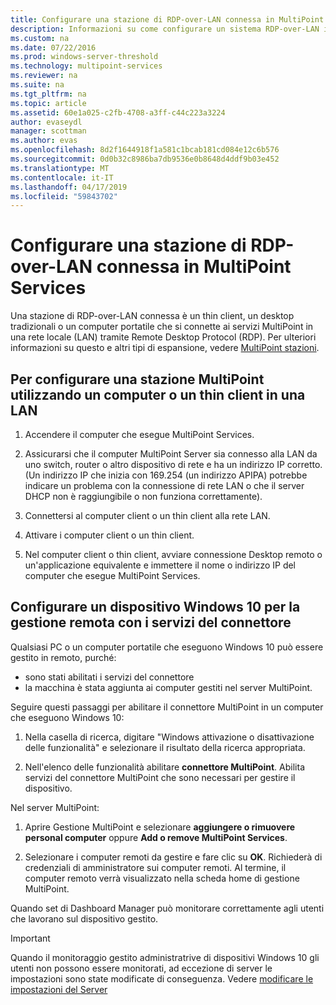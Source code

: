 ```yaml
---
title: Configurare una stazione di RDP-over-LAN connessa in MultiPoint Services
description: Informazioni su come configurare un sistema RDP-over-LAN in MultiPoint Services
ms.custom: na
ms.date: 07/22/2016
ms.prod: windows-server-threshold
ms.technology: multipoint-services
ms.reviewer: na
ms.suite: na
ms.tgt_pltfrm: na
ms.topic: article
ms.assetid: 60e1a025-c2fb-4708-a3ff-c44c223a3224
author: evaseydl
manager: scottman
ms.author: evas
ms.openlocfilehash: 8d2f1644918f1a581c1bcab181cd084e12c6b576
ms.sourcegitcommit: 0d0b32c8986ba7db9536e0b8648d4ddf9b03e452
ms.translationtype: MT
ms.contentlocale: it-IT
ms.lasthandoff: 04/17/2019
ms.locfileid: "59843702"
---
```

# <a name="set-up-an-rdp-over-lan-connected-station-in-multipoint-services"></a>Configurare una stazione di RDP-over-LAN connessa in MultiPoint Services
Una stazione di RDP-over-LAN connessa è un thin client, un desktop tradizionali o un computer portatile che si connette ai servizi MultiPoint in una rete locale (LAN) tramite Remote Desktop Protocol (RDP). Per ulteriori informazioni su questo e altri tipi di espansione, vedere [MultiPoint stazioni](MultiPoint-services-Stations.md).  
  
## <a name="to-set-up-a-multipoint-station-using-a-computer-or-thin-client-on-a-lan"></a>Per configurare una stazione MultiPoint utilizzando un computer o un thin client in una LAN  
  
1.  Accendere il computer che esegue MultiPoint Services.  
  
2.  Assicurarsi che il computer MultiPoint Server sia connesso alla LAN da uno switch, router o altro dispositivo di rete e ha un indirizzo IP corretto. (Un indirizzo IP che inizia con 169.254 (un indirizzo APIPA) potrebbe indicare un problema con la connessione di rete LAN o che il server DHCP non è raggiungibile o non funziona correttamente).  
  
3.  Connettersi al computer client o un thin client alla rete LAN.  
  
4.  Attivare i computer client o un thin client.  
  
5.  Nel computer client o thin client, avviare connessione Desktop remoto o un'applicazione equivalente e immettere il nome o indirizzo IP del computer che esegue MultiPoint Services.

## <a name="set-up-a-windows-10-device-for-remote-management-by-using-connector-services"></a>Configurare un dispositivo Windows 10 per la gestione remota con i servizi del connettore
Qualsiasi PC o un computer portatile che eseguono Windows 10 può essere gestito in remoto, purché:
- sono stati abilitati i servizi del connettore  
- la macchina è stata aggiunta ai computer gestiti nel server MultiPoint.  

Seguire questi passaggi per abilitare il connettore MultiPoint in un computer che eseguono Windows 10:

1. Nella casella di ricerca, digitare "Windows attivazione o disattivazione delle funzionalità" e selezionare il risultato della ricerca appropriata. 

2. Nell'elenco delle funzionalità abilitare **connettore MultiPoint**. Abilita servizi del connettore MultiPoint che sono necessari per gestire il dispositivo. 

Nel server MultiPoint:
1. Aprire Gestione MultiPoint e selezionare **aggiungere o rimuovere personal computer** oppure **Add o remove MultiPoint Services**.

2. Selezionare i computer remoti da gestire e fare clic su **OK**.  Richiederà di credenziali di amministratore sui computer remoti.  Al termine, il computer remoto verrà visualizzato nella scheda home di gestione MultiPoint.

Quando set di Dashboard Manager può monitorare correttamente agli utenti che lavorano sul dispositivo gestito.

> [!IMPORTANT]  
> Quando il monitoraggio gestito administratrive di dispositivi Windows 10 gli utenti non possono essere monitorati, ad eccezione di server le impostazioni sono state modificate di conseguenza. Vedere [modificare le impostazioni del Server](Edit-Server-Settings.md)
